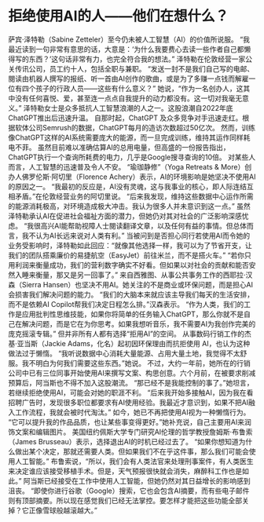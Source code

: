 # 拒绝使用AI的人——他们在想什么？

萨宾·泽特勒（Sabine Zetteler）至今仍未被人工智慧（AI）的价值所说服。
“我最近读到一句非常有意思的话，大意是：‘为什么我要费心去读一些作者自己都懒得写的东西？’这句话非常有力，也完全符合我的想法。”
泽特勒在伦敦经营一家公关传讯公司，员工约十人，包括全职与兼职。
“发送一封不是我们自己写的电邮、閱读由机器人撰写的报纸、听一首由AI创作的歌曲，或是为了多赚一点钱而解雇一位有四个孩子的行政人员——这些有什么意义？”
她说，“作为一名创办人，这其中没有任何喜悦、爱，甚至连一点点自我提升的动力都没有。这一切对我毫无意义。”
泽特勒女士是众多抵抗人工智慧浪潮的人之一。这股浪潮自2022年底ChatGPT推出后迅速升温。
自那时起，ChatGPT 及众多竞争对手迅速走红。根据软体公司Semrush的数据，ChatGPT每月的造访次数超过50亿次。
然而，训练像ChatGPT这样的AI系统需要庞大的能源，而一旦完成训练，维持其运作同样耗电不菲。
虽然目前难以准确估算AI的总用电量，但高盛的一份报告指出，ChatGPT执行一个查询所耗费的电力，几乎是Google搜寻查询的10倍。
对某些人而言，人工智慧的迅速普及令人不安。
“瑜珈静修”（Yoga Retreats & More）创办人佛罗伦斯·阿切里（Florence Achery）表示，AI的环境影响是她坚决不使用AI的原因之一。
“我最初的反应是，AI没有灵魂，这与我事业的核心，即人际连结互相矛盾。”在伦敦经营业务的阿切里说。
“后来我发现，维持这些数据中心运作所需的能源消耗极高，对环境造成极大冲击。我认为很多人并未意识到这一点。”
虽然泽特勒承认AI在促进社会福祉方面的潜力，但她仍对其对社会的广泛影响深感忧虑。
“我很高兴AI能帮助视障人士閱读翻译文章，以及任何有益的事情。但总体而言，我不认为AI长远来说对人类有利。”
当被问到是否担心同行若使用AI而令她的业务受影响时，泽特勒如此回应：“就像其他选择一样，我可以为了节省开支，让我们的团队搭乘廉价的易捷航空（EasyJet）前往米兰，而不是搭火车。”
“若你只用利润来衡量成功，我们的营利数字确实不好看。但如果以对社会的贡献和能否安然入睡来衡量，那又是另一回事了。”
来自西雅图、从事公共事务工作的西耶拉·汉森（Sierra Hansen）也坚决不用AI。她关注的不是商业或环保问题，而是担心AI会损害我们解决问题的能力。
“我们的大脑本来就应该主导我们每天的生活安排，而不是依赖AI Copilot帮我们决定日程怎么排。”汉森表示。
“作为人类，我们的工作是应用批判性思维技能，如果你将简单的任务输入ChatGPT，那么你就不是自己在解决问题，而是它在为你思考。如果我想听音乐，我不需要AI为我创作完美的庞克摇滚专辑。”
但并非所有人都有选择“拒用AI”的空间。
从事数码行销工作的杰基·亚当斯（Jackie Adams，化名）起初因环保理由而抗拒使用 AI，也认为这种做法过于懒惰。
“我听说数据中心消耗大量能源、占用大量土地，我觉得不太舒服。我不明白为何我们需要这些东西。”她说。
不过，大约一年前，她所在的行销公司中已有三位同事开始使用AI来撰写文案、构思创意。六个月前，在被要求削减预算后，阿当斯也不得不加入这股潮流。
“那已经不是我能控制的事了。”她坦言，若继续拒绝使用AI，可能会对她的职涯不利。
“后来我开始多接触AI，因为我在看招聘广告时，发现很多职位都要求有AI使用经验。我最近才意识到，如果不把AI融入工作流程，我就会被时代淘汰。”
如今，她已不再把使用AI视为一种懒惰行为。
“它可以提升我的作品品质，也让某些事变得更好。”她补充说，自己主要用AI来润饰文案和编辑图片。
美国纽约佩斯大学专门研究AI伦理的哲学教授詹姆斯·布鲁索（James Brusseau）表示，选择退出AI的时机已经过去了。
“如果你想知道为什么做出某个决定，那就还需要人类。但如果我们不在乎这件事，那么我们可能会使用人工智能。”
布鲁索说，“所以，我们会有人类法官来处理刑事案件，有人类医生来决定谁应该接受移植手术。但是，天气预报很快就会消失，麻醉科工作也是如此。”
阿当斯已经接受在工作中使用人工智能，但她仍然对其日益增长的影响感到沮丧。
“即使你进行谷歌（Google）搜索，它也会包含AI摘要，而有些电子邮件则有顶部摘要。所以现在感觉我们已经无法掌控。要怎样才能把这些功能全部关掉？它正像雪球般越滚越大。”